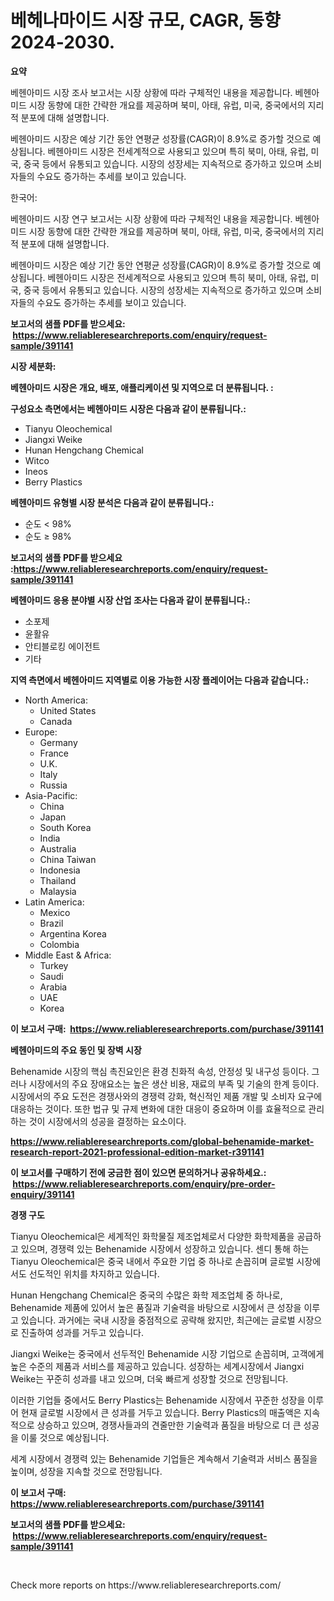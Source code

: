 <p><h1>베헤나마이드 시장 규모, CAGR, 동향 2024-2030.</h1></p><p><strong>요약</strong></p>
<p><p>베헨아미드 시장 조사 보고서는 시장 상황에 따라 구체적인 내용을 제공합니다. 베헨아미드 시장 동향에 대한 간략한 개요를 제공하며 북미, 아태, 유럽, 미국, 중국에서의 지리적 분포에 대해 설명합니다. </p><p>베헨아미드 시장은 예상 기간 동안 연평균 성장률(CAGR)이 8.9%로 증가할 것으로 예상됩니다. 베헨아미드 시장은 전세계적으로 사용되고 있으며 특히 북미, 아태, 유럽, 미국, 중국 등에서 유통되고 있습니다. 시장의 성장세는 지속적으로 증가하고 있으며 소비자들의 수요도 증가하는 추세를 보이고 있습니다.</p><p>한국어:</p><p>베헨아미드 시장 연구 보고서는 시장 상황에 따라 구체적인 내용을 제공합니다. 베헨아미드 시장 동향에 대한 간략한 개요를 제공하며 북미, 아태, 유럽, 미국, 중국에서의 지리적 분포에 대해 설명합니다.</p><p>베헨아미드 시장은 예상 기간 동안 연평균 성장률(CAGR)이 8.9%로 증가할 것으로 예상됩니다. 베헨아미드 시장은 전세계적으로 사용되고 있으며 특히 북미, 아태, 유럽, 미국, 중국 등에서 유통되고 있습니다. 시장의 성장세는 지속적으로 증가하고 있으며 소비자들의 수요도 증가하는 추세를 보이고 있습니다.</p></p>
<p><strong>보고서의 샘플 PDF를 받으세요: &nbsp;<a href="https://www.reliableresearchreports.com/enquiry/request-sample/391141">https://www.reliableresearchreports.com/enquiry/request-sample/391141</a></strong></p>
<p><strong>시장 세분화:</strong></p>
<p><strong> 베헨아미드 시장은 개요, 배포, 애플리케이션 및 지역으로 더 분류됩니다. :</strong></p>
<p><strong>구성요소 측면에서는 베헨아미드 시장은 다음과 같이 분류됩니다.:</strong></p>
<p><ul><li>Tianyu Oleochemical</li><li>Jiangxi Weike</li><li>Hunan Hengchang Chemical</li><li>Witco</li><li>Ineos</li><li>Berry Plastics</li></ul></p>
<p><strong> 베헨아미드 유형별 시장 분석은 다음과 같이 분류됩니다.:</strong></p>
<p><ul><li>순도 < 98%</li><li>순도 ≥ 98%</li></ul></p>
<p><strong>보고서의 샘플 PDF를 받으세요 :<a href="https://www.reliableresearchreports.com/enquiry/request-sample/391141">https://www.reliableresearchreports.com/enquiry/request-sample/391141</a></strong></p>
<p><strong> 베헨아미드 응용 분야별 시장 산업 조사는 다음과 같이 분류됩니다.:</strong></p>
<p><ul><li>소포제</li><li>윤활유</li><li>안티블로킹 에이전트</li><li>기타</li></ul></p>
<p><strong>지역 측면에서 베헨아미드 지역별로 이용 가능한 시장 플레이어는 다음과 같습니다.:</strong></p>
<p><ul>
    <li>
        North America:
        <ul>
            <li>United States</li>
            <li>Canada</li>
        </ul>
    </li>
    <li>
        Europe:
        <ul>
            <li>Germany</li>
            <li>France</li>
            <li>U.K.</li>
            <li>Italy</li>
            <li>Russia</li>
        </ul>
    </li>
    <li>
        Asia-Pacific:
        <ul>
            <li>China</li>
            <li>Japan</li>
            <li>South Korea</li>
            <li>India</li>
            <li>Australia</li>
            <li>China Taiwan</li>
            <li>Indonesia</li>
            <li>Thailand</li>
            <li>Malaysia</li>
        </ul>
    </li>
    <li>
        Latin America:
        <ul>
            <li>Mexico</li>
            <li>Brazil</li>
            <li>Argentina Korea</li>
            <li>Colombia</li>
        </ul>
    </li>
    <li>
        Middle East & Africa:
        <ul>
            <li>Turkey</li>
            <li>Saudi</li>
            <li>Arabia</li>
            <li>UAE</li>
            <li>Korea</li>
        </ul>
    </li>
    </ul></p>
<p><strong>이 보고서 구매: &nbsp;<a href="https://www.reliableresearchreports.com/purchase/391141">https://www.reliableresearchreports.com/purchase/391141</a></strong></p>
<p><strong>베헨아미드의 주요 동인 및 장벽 시장</strong></p>
<p><p>Behenamide 시장의 핵심 촉진요인은 환경 친화적 속성, 안정성 및 내구성 등이다. 그러나 시장에서의 주요 장애요소는 높은 생산 비용, 재료의 부족 및 기술의 한계 등이다. 시장에서의 주요 도전은 경쟁사와의 경쟁력 강화, 혁신적인 제품 개발 및 소비자 요구에 대응하는 것이다. 또한 법규 및 규제 변화에 대한 대응이 중요하며 이를 효율적으로 관리하는 것이 시장에서의 성공을 결정하는 요소이다.</p></p>
<p><strong><a href="https://www.reliableresearchreports.com/global-behenamide-market-research-report-2021-professional-edition-market-r391141">https://www.reliableresearchreports.com/global-behenamide-market-research-report-2021-professional-edition-market-r391141</a></strong></p>
<p><strong>이 보고서를 구매하기 전에 궁금한 점이 있으면 문의하거나 공유하세요.: &nbsp;<a href="https://www.reliableresearchreports.com/enquiry/pre-order-enquiry/391141">https://www.reliableresearchreports.com/enquiry/pre-order-enquiry/391141</a></strong></p>
<p><strong>경쟁 구도</strong></p>
<p><p>Tianyu Oleochemical은 세계적인 화학물질 제조업체로서 다양한 화학제품을 공급하고 있으며, 경쟁력 있는 Behenamide 시장에서 성장하고 있습니다. 센디 통해 하는 Tianyu Oleochemical은 중국 내에서 주요한 기업 중 하나로 손꼽히며 글로벌 시장에서도 선도적인 위치를 차지하고 있습니다. </p><p>Hunan Hengchang Chemical은 중국의 수많은 화학 제조업체 중 하나로, Behenamide 제품에 있어서 높은 품질과 기술력을 바탕으로 시장에서 큰 성장을 이루고 있습니다. 과거에는 국내 시장을 중점적으로 공략해 왔지만, 최근에는 글로벌 시장으로 진출하여 성과를 거두고 있습니다. </p><p>Jiangxi Weike는 중국에서 선두적인 Behenamide 시장 기업으로 손꼽히며, 고객에게 높은 수준의 제품과 서비스를 제공하고 있습니다. 성장하는 세계시장에서 Jiangxi Weike는 꾸준히 성과를 내고 있으며, 더욱 빠르게 성장할 것으로 전망됩니다.</p><p>이러한 기업들 중에서도 Berry Plastics는 Behenamide 시장에서 꾸준한 성장을 이루어 현재 글로벌 시장에서 큰 성과를 거두고 있습니다. Berry Plastics의 매출액은 지속적으로 상승하고 있으며, 경쟁사들과의 견줄만한 기술력과 품질을 바탕으로 더 큰 성공을 이룰 것으로 예상됩니다. </p><p>세계 시장에서 경쟁력 있는 Behenamide 기업들은 계속해서 기술력과 서비스 품질을 높이며, 성장을 지속할 것으로 전망됩니다.</p></p>
<p><strong>이 보고서 구매: &nbsp; <a href="https://www.reliableresearchreports.com/purchase/391141">https://www.reliableresearchreports.com/purchase/391141</a></strong></p>
<p><strong>보고서의 샘플 PDF를 받으세요: &nbsp;<a href="https://www.reliableresearchreports.com/enquiry/request-sample/391141">https://www.reliableresearchreports.com/enquiry/request-sample/391141</a></strong><strong></strong></p>
<p>&nbsp;</p>
<p>Check more reports on https://www.reliableresearchreports.com/</p>